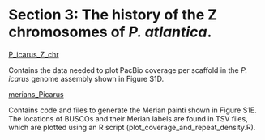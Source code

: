# Section 3: The history of the Z chromosomes of *P. atlantica*.

[P_icarus_Z_chr](<https://github.com/charlottewright/P_atlantica_genome/tree/main/3_Z_chromosomes/P_icarus_Z_chr>)

Contains the data needed to plot PacBio coverage per scaffold in the *P. icarus* genome assembly shown in Figure S1D.

[merians_Picarus](<https://github.com/charlottewright/P_atlantica_genome/tree/main/3_Z_chromosomes/merians_Picarus>)

Contains code and files to generate the Merian painti shown in Figure S1E. The locations of BUSCOs and their Merian labels are found in TSV files, which are plotted using an R script (plot_coverage_and_repeat_density.R).
